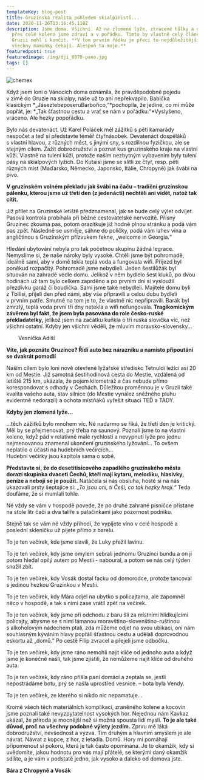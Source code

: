 ```yaml
---
templateKey: blog-post
title: Gruzínská realita pohledem skialpinistů...
date: 2020-11-26T13:16:45.118Z
description: Jsme doma. Všichni. Až na zlomené lyže, ztracené hůlky a ortézu
  přes celé koleno jsme zdraví a v pořádku. Tímto by vlastně celý článek o
  Gruzii mohl i končit. **V tom prvním řádku je přeci to nejdůležitější, na co
  všechny maminky čekají. Alespoň ta moje.**
featuredpost: true
featuredimage: /img/dji_0070-pano.jpg
tags: []
---
```

![chemex](/img/dji_0070-pano.jpg)

Když jsem loni o Vánocích doma oznámila, že pravděpodobně pojedu v zimě do Gruzie na skialpy, naše už to ani nepřekvapilo. Babička klasickým *„JáseztebeposeruBarbořico,“*pochopila, že jediné, co mi může popřát, je: *„Tak šťastnou cestu a vrať se nám v pořádku.“*Vyslyšeno, vráceno. Ale hezky popořádku.

Bylo nás devatenáct. Už Karel Poláček měl zážitků s pěti kamarády nespočet a teď si představte téměř čtyřnásobek. Devatenáct dospěláků s vlastní hlavou, z různých měst, s jinými sny, s rozdílnou fyzičkou, ale se stejným cílem. Zažít dobrodružství a poznat kus gruzínského kraje na vlastní kůži. Vlastně na tulení kůži, protože naším nezbytným vybavením byly tulení pásy na skialpových lyžích. Do Kutaisi jsme se slítli ze čtyř, resp. pěti různých míst (Maďarsko, Německo, Japonsko, Itálie, Chropyně) jak švábi na pivo.

**V gruzínském volném překladu jak švábi na čaču – tradiční gruzínskou pálenku, kterou jsme už třetí den (z jedenácti) nechtěli ani vidět, natož tak cítit.**

Již přílet na Gruzínské letiště předznamenal, jak se bude celý výlet odvíjet. Pasová kontrola probíhala při běžné cestovatelské nervozitě. Přísný Gruzínec zkoumá pas, potom orazítkuje již hodně plnou stránku a podá vám pas zpět. Následně se usměje, sáhne do poličky, podá vám lahev vína a angličtinou s Gruzínským přízvukem řekne, „welcome in Georgia.“

Hledání ubytování nebyla pro tak početnou skupinu žádná legrace. Nemyslíme si, že naše nároky byly vysoké. Chtěli jsme být pohromadě, ideálně sami, aby v domě tekla teplá voda a fungovala wifi. Příjezd byl poněkud rozpačitý. Pohromadě jsme nebydleli. Jeden šestilůžák byl situován na zahradě vedle domu. Jelikož v něm bydlelo šest kluků, po dvou hodinách už tam bylo celkem zaprděno a po prvním dni si vysloužil přezdívku garáž či boudička. Sami jsme také nebydleli. Majitelé domu byli z Tbilisi, přijeli den před námi, aby vše připravili a celou dobu bydleli v prvním patře. Smutné na tom je to, že vlastně nic nepřipravili. Barák byl zmrzlý, teplá voda první tři dny netekla a wifi nefungovala. **Tragikomickým závěrem byl fakt, že jsem byla pasována do role česko-ruské překladatelky,** jelikož jsem na začátku kuňkla o tři ruská slovíčka víc, než všichni ostatní. Kdyby jen všichni věděli, že mluvím moravsko-slovensky…

        Vesnička Adiši

**Víte, jak poznáte Gruzínce? Řídí auto bez nárazníku a namísto připoutání se dvakrát pomodlí**

Naším cílem bylo loni nově otevřené lyžařské středisko Tetnuldi ležící asi 20 km od Mestie. Již samotná šestihodinová cesta do Mestie, vzdálená od letiště 215 km, ukázala, že pojem kilometráž a čas nebude přímo korespondovat s odhady v Čechách. Důležitou proměnnou je v Gruzii také kvalita vašeho auta, stav silnice (do Mestie vynález sněžného pluhu evidentně nedorazil) a ochota místňáků vyřešit situaci TEĎ a TADY.

**Kdyby jen zlomená lyže…**

…těch zážitků bylo mnohem víc. Né nadarmo se říká, že třetí den je kritický. Měl by se přejmenovat, prý třeba na saunový. Poznali jsme to na vlastní koleno, když pád v relativně malé rychlosti a nevypnutí lyže pro jednu nejmenovanou znamenal ukončení gruzínského lyžování... To ovšem neplatilo o účasti na hudebních večírcích...\
Hudební večírky jsou kapitola sama o sobě. 

**Představte si, že do desetitisícového zapadlého gruzínského města dorazí skupinka dvaceti Čechů, kteří mají kytaru, melodiku, hlasivky, peníze a nebojí se je použít.** Natáčela si nás obsluha, hosté si na nás ukazovali prsty šeptajíce si: *„To jsou oni, ti Češi, co tak hezky hrají.“* Teda doufáme, že si mumlali tohle.

Né vždy se vám v hospodě povede, že po druhé zahrané písničce přistane na stole litr čači a dva talíře s palačinkami jako pozornost podniku.

Stejně tak se vám né vždy přihodí, že vypijete víno v celé hospodě a poslední skleničku už pijete přímo z barelu.

To je ten večírek, kde jsme slavili, že Luky přežil lavinu.

To je ten večírek, kdy jsme omylem sebrali jednomu Gruzínci bundu a on jí potom hledal opilý autem po Mestii - naboural, a potom se nás celý týden snažil zbít.

To je ten večírek, kdy Vosák dostal facku od domorodce, protože tancoval s jedinou hezkou Gruzínkou v Mestii.

To je ten večírek, kdy Mára odjel na ubytko s policajtama, ale zapomněl něco v hospodě, a tak s nimi zase vrátil zpět na večírek.

To je ten večírek, kdy jsme při odchodu z baru šli za místními hlídkujícími policajty, abysme se s nimi lámanou moravštino-slovenštino-ruštinou s alkoholovým nádechem ptali, zda můžeme odjet na svou ubikaci, oni nám souhlasným kýváním hlavy popřáli šťastnou cestu a udělali doprovodnou eskortu až „domů.“ Po cestě Filip zvracel a přejeli jsme odbočku.

To je ten večírek, kdy jsme ráno nemohli najít klíče od jednoho auta a když jsme je konečně našli, tak jsme zjistili, že nemůžeme najít klíče od druhého auta.

To je ten večírek, kdy ráno přišla paní domácí a zeptala se, jestli nepostrádáme botu, prý se našla uprostřed vesnice. – bota byla Vendy.

To je ten večírek, ze kterého si nikdo nic nepamatuje…

Kromě všech těch materiálních komplikací, zraněného kolene a kocovin jsme poznali také nevyzpytatelnost vysokých hor. Nejednou nám Kavkaz ukázal, že příroda je mocnější než si možná spousta lidí myslí. **To je ale také důvod, proč na všechny podobné výlety jezdím.** Zprvu mě láká dobrodružství, nevšednost a výzva. Tím druhým a hlavním smyslem je ale návrat. Návrat z kopce, z hor, z letadla. Domů. Hory mi pomáhají připomenout si pokoru, která je tak často opomínána. Je to okamžik, kdy si uvědomíte, jakou hodnotu pro vás mají přátelé, se kterými daný okamžik sdílíte, a je vám v podstatě jedno, jak vysoko a daleko od domova jste.

**Bára z Chropyně a Vosák**